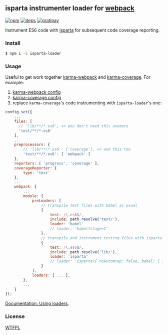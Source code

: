 ## isparta instrumenter loader for [webpack](https://webpack.github.io/)

[![npm](http://img.shields.io/npm/v/isparta-loader.svg?style=flat-square)](https://www.npmjs.org/package/isparta-loader)
[![deps](http://img.shields.io/david/deepsweet/isparta-loader.svg?style=flat-square)](https://david-dm.org/deepsweet/isparta-loader)
[![gratipay](http://img.shields.io/gratipay/deepsweet.svg?style=flat-square)](https://gratipay.com/deepsweet/)

Instrument ES6 code with [isparta](https://github.com/douglasduteil/isparta) for subsequent code coverage reporting.

### Install

```sh
$ npm i -S isparta-loader
```

### Usage

Useful to get work together [karma-webpack](https://github.com/webpack/karma-webpack) and [karma-coverage](https://github.com/karma-runner/karma-coverage). For example:

1. [karma-webpack config](https://github.com/webpack/karma-webpack#karma-webpack)
2. [karma-coverage config](https://github.com/karma-runner/karma-coverage#configuration)
3. replace `karma-coverage`'s code instrumenting with `isparta-loader`'s one:

```javascript
config.set({
    ...
    files: [
      // 'lib/**/*.es6', << you don't need this anymore
      'test/**/*.es6'
    ],
    ...
    preprocessors: {
        // 'lib/**/*.es6': ['coverage'], << and this too
        'test/**/*.es6': [ 'webpack' ]
    },
    reporters: [ 'progress', 'coverage' ],
    coverageReporter: {
        type: 'text'
    },
    ...
    webpack: {
        ...
        module: {
            preLoaders: [
                // transpile test files with babel as usual
                {
                    test: /\.es6$/,
                    include: path.resolve('test/'),
                    loader: 'babel'
                    // loader: 'babel?stage=1'
                },
                // transpile and instrument testing files with isparta
                {
                    test: /\.es6$/,
                    include: path.resolve('lib/'),
                    loader: 'isparta'
                    // loader: 'isparta?{ noAutoWrap: false, babel: { stage: 1 } }'
                }
            ],
            loaders: [ ... ],
        },
        ...
    }
});
```

[Documentation: Using loaders](https://webpack.github.io/docs/using-loaders.html).

### License
[WTFPL](http://www.wtfpl.net/wp-content/uploads/2012/12/wtfpl-strip.jpg)
